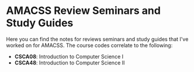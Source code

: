 # AMACSS Review Seminars and Study Guides
Here you can find the notes for reviews seminars and study guides that I've worked on for AMACSS.
The course codes correlate to the following:
- **CSCA08**: Introduction to Computer Science I
- **CSCA48**: Introduction to Computer Science II
